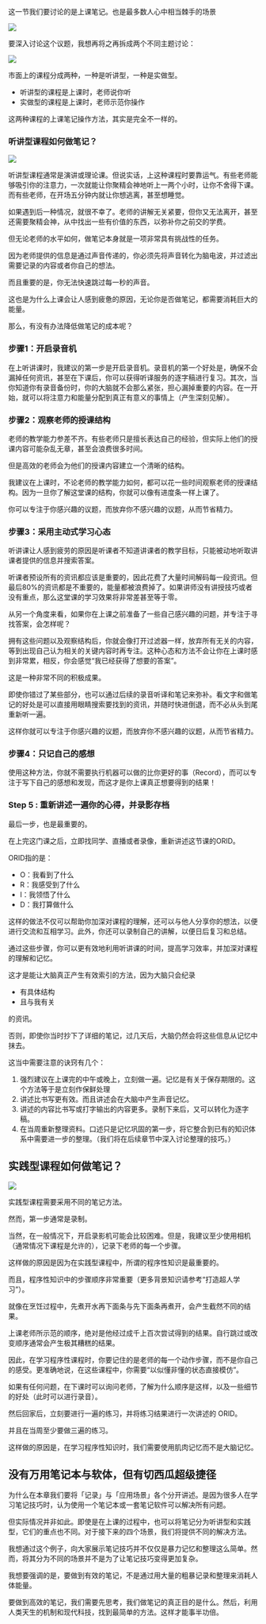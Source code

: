 这一节我们要讨论的是上课笔记。也是最多数人心中相当棘手的场景

![](images/20220908192015.png)

要深入讨论这个议题，我想再将之再拆成两个不同主题讨论：

![](images/20220908192127.png)

市面上的课程分成两种，一种是听讲型，一种是实做型。

* 听讲型的课程是上课时，老师说你听
* 实做型的课程是上课时，老师示范你操作

这两种课程的上课笔记操作方法，其实是完全不一样的。

### 听讲型课程如何做笔记？

![](images/20220908192251.png)

听讲型课程通常是演讲或理论课。但说实话，上这种课程时要靠运气。有些老师能够吸引你的注意力，一次就能让你聚精会神地听上一两个小时，让你不舍得下课。而有些老师，在开场五分钟内就让你想逃离，甚至想睡觉。

如果遇到后一种情况，就很不幸了。老师的讲解无关紧要，但你又无法离开，甚至还需要聚精会神，从中找出一些有价值的东西，以弥补你之前交的学费。

但无论老师的水平如何，做笔记本身就是一项非常具有挑战性的任务。

因为老师提供的信息是通过声音传递的，你必须先将声音转化为脑电波，并过滤出需要记录的内容或者你自己的想法。

而且重要的是，你无法快速跳过每一秒的声音。

这也是为什么上课会让人感到疲惫的原因，无论你是否做笔记，都需要消耗巨大的能量。

那么，有没有办法降低做笔记的成本呢？

### 步骤1：开启录音机

在上听讲课时，我建议的第一步是开启录音机。录音机的第一个好处是，确保不会漏掉任何资讯，甚至在下课后，你可以获得听译服务的逐字稿进行复习。其次，当你知道你有录音备份时，你的大脑就不会那么紧张，担心漏掉重要的内容。在一开始，就可以将注意力和能量分配到真正有意义的事情上（产生深刻见解）。

### 步骤2：观察老师的授课结构

老师的教学能力参差不齐。有些老师只是擅长表达自己的经验，但实际上他们的授课内容可能杂乱无章，甚至会浪费很多时间。

但是高效的老师会为他们的授课内容建立一个清晰的结构。

我建议在上课时，不论老师的教学能力如何，都可以花一些时间观察老师的授课结构。因为一旦你了解这堂课的结构，你就可以像有进度条一样上课了。

你可以专注于你感兴趣的议题，而放弃你不感兴趣的议题，从而节省精力。

### 步骤3：采用主动式学习心态

听讲课让人感到疲劳的原因是听课者不知道讲课者的教学目标，只能被动地听取讲课者提供的信息并搜索答案。

听课者预设所有的资讯都应该是重要的，因此花费了大量时间解码每一段资讯。但最后80%的资讯都是不重要的，能量都被浪费掉了。如果讲师没有讲授技巧或者没有重点，那么这堂课的学习效果将非常差甚至等于零。

从另一个角度来看，如果你在上课之前准备了一些自己感兴趣的问题，并专注于寻找答案，会怎样呢？

拥有这些问题以及观察结构后，你就会像打开过滤器一样，放弃所有无关的内容，等到出现自己认为相关的关键内容时再专注。这种心态和方法不会让你在上课时感到非常累，相反，你会感觉“我已经获得了想要的答案”。

这是一种非常不同的积极成果。

即使你错过了某些部分，也可以通过后续的录音听译和笔记来弥补。看文字和做笔记的好处是可以直接用眼睛搜索要找到的资讯，并随时快进倒退，而不必从头到尾重新听一遍。

这样你就可以专注于你感兴趣的议题，而放弃你不感兴趣的议题，从而节省精力。

### 步骤4：只记自己的感想

使用这种方法，你就不需要执行机器可以做的比你更好的事（Record），而可以专注于写下自己的感想和发现，而这才是你上课真正想要得到的结果！


### Step 5 : 重新讲述一遍你的心得，并录影存档

最后一步，也是最重要的。

在上完这门课之后，立即找同学、直播或者录像，重新讲述这节课的ORID。

ORID指的是：

* O：我看到了什么
* R：我感受到了什么
* I：我领悟了什么
* D：我打算做什么

这样的做法不仅可以帮助你加深对课程的理解，还可以与他人分享你的想法，以便进行交流和互相学习。此外，你还可以录制自己的讲解，以便日后复习和总结。

通过这些步骤，你可以更有效地利用听讲课的时间，提高学习效率，并加深对课程的理解和记忆。

这才是能让大脑真正产生有效索引的方法，因为大脑只会纪录

* 有具体结构
* 且与我有关

的资讯。

否则，即使你当时抄下了详细的笔记，过几天后，大脑仍然会将这些信息从记忆中抹去。

这当中需要注意的诀窍有几个：

1. 强烈建议在上课完的中午或晚上，立刻做一遍。记忆是有关于保存期限的。这个方法等于是立刻作保鲜处理
2. 讲述比书写更有效。而且讲述会在大脑中产生声音记忆。
3. 讲述的内容比书写或打字输出的内容更多。录制下来后，又可以转化为逐字稿。
4. 在当周重新整理资料。口述只是记忆巩固的第一步，将它整合到已有的知识体系中需要进一步的整理。（我们将在后续章节中深入讨论整理的技巧。）


## 实践型课程如何做笔记？

![](images/20220908195950.png)

实践型课程需要采用不同的笔记方法。

然而，第一步通常是录制。

当然，在一般情况下，开启录影机可能会比较困难。但是，我建议至少使用相机（通常情况下课程是允许的），记录下老师的每一个步骤。

这样做的原因是因为在实践型课程中，所谓的程序性知识是最重要的。

而且，程序性知识中的步骤顺序非常重要（更多背景知识请参考“打造超人学习”）。

就像在烹饪过程中，先煮开水再下面条与先下面条再煮开，会产生截然不同的结果。

上课老师所示范的顺序，绝对是他经过成千上百次尝试得到的结果。自行跳过或改变顺序通常会产生极其糟糕的结果。

因此，在学习程序性课程时，你要记住的是老师的每一个动作步骤，而不是你自己的感受。更准确地说，在这些课程中，你需要“以似懂非懂的状态直接模仿”。

如果有任何问题，在下课时可以询问老师，了解为什么顺序是这样，以及一些细节的好处（此时可以进行录音）。

然后回家后，立刻要进行一遍的练习，并将练习结果进行一次讲述的 ORID。

并且在当周至少要做三遍的练习。

这样做的原因是，在学习程序性知识时，我们需要使用肌肉记忆而不是大脑记忆。

## 没有万用笔记本与软体，但有切西瓜超级捷径

为什么在本章我们要将「记录」与「应用场景」各个分开讲述。是因为很多人在学习笔记技巧时，认为使用一个笔记本或一套笔记软件可以解决所有问题。

但实际情况并非如此。即使是在上课的过程中，也可以将笔记分为听讲型和实践型，它们的重点也不同。对于接下来的四个场景，我们将提供不同的解决方法。

我想通过这个例子，向大家展示笔记技巧并不仅仅是暴力记忆和整理这么简单。然而，将其分为不同的场景并不是为了让笔记技巧变得更加复杂。

我想要强调的是，要做到有效的笔记，不是通过用大量的粗暴记录和整理来消耗人体能量。

要做到高效的笔记，我们需要先思考，我们做笔记的真正目的是什么。然后，利用人类天生的机制和现代科技，找到最简单的方法。这样才能事半功倍。
